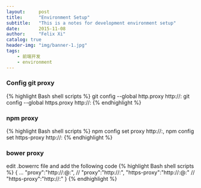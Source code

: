 ```yaml
---
layout:     post
title:      "Environment Setup"
subtitle:   "This is a notes for development environment setup"
date:       2015-11-08
author:     "Felix Xi"
catalog: true
header-img: "img/banner-1.jpg"
tags:
    - 前端开发
    - environment
---
```


### Config git proxy

{% highlight Bash shell scripts %}
git config --global http.proxy http://<host>:<port>
git config --global https.proxy http://<host>:<port>
{% endhighlight %}


### npm proxy

{% highlight Bash shell scripts %}
npm config set proxy http://<host>:<port>,
npm config set https-proxy http://<host>:<port>
{% endhighlight %}

### bower proxy

edit .bowerrc file and add the following code
{% highlight Bash shell scripts %}
{
  ...
  "proxy":"http://<user>:<password>@<host>:<port>", // "proxy":"http://<host>:<port>",
  "https-proxy":"http://<user>:<password>@<host>:<port>" // "https-proxy":"http://<host>:<port>"
}
{% endhighlight %}
